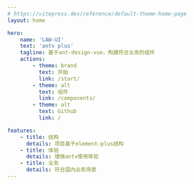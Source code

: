 ```yaml
---
# https://vitepress.dev/reference/default-theme-home-page
layout: home

hero:
    name: 'LAW-UI'
    text: 'antv plus'
    tagline: 基于ant-design-vue，构建符合业务的组件
    actions:
        - theme: brand
          text: 开始
          link: /start/
        - theme: alt
          text: 组件
          link: /components/
        - theme: alt
          text: Github
          link: /

features:
    - title: 结构
      details: 项目基于element-plus结构
    - title: 体验
      details: 增强antv使用体验
    - title: 业务
      details: 符合国内业务场景
---
```


<style>
    .VPFeatures.VPHomeFeatures .items .item{
        width: 100%;
    }
    @media (min-width: 640px){
        .VPFeatures.VPHomeFeatures .items .item{
            width: calc(100% / 2);
        }
    }
    @media (min-width: 768px){
        .VPFeatures.VPHomeFeatures .items .item{
            width: calc(100% / 3);
        }
    }
    :root {
        --vp-home-hero-name-color: transparent;
        --vp-home-hero-name-background: -webkit-linear-gradient(120deg, #bd34fe, #41d1ff);
    }
</style>
